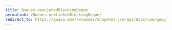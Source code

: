 ```yaml
---
title: Queues.newLinkedBlockingDeque
permalink: /Queues.newLinkedBlockingDeque/
redirect_to: https://guava.dev/releases/snapshot-jre/api/docs/com/google/common/collect/Queues.html#newLinkedBlockingDeque--
---
```

